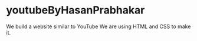 # youtubeByHasanPrabhakar
We build a website similar to YouTube
We are using HTML and CSS to make it.  